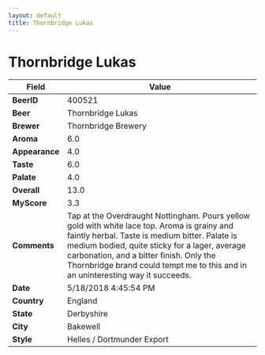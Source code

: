 ```yaml
---
layout: default
title: Thornbridge Lukas
---
```


# Thornbridge Lukas

| Field         | Value     |
|---------------|-----------|
| **BeerID** | 400521 |
| **Beer** | Thornbridge Lukas |
| **Brewer** | Thornbridge Brewery |
| **Aroma** | 6.0 |
| **Appearance** | 4.0 |
| **Taste** | 6.0 |
| **Palate** | 4.0 |
| **Overall** | 13.0 |
| **MyScore** | 3.3 |
| **Comments** | Tap at the Overdraught Nottingham. Pours yellow gold with white lace top. Aroma is grainy and faintly herbal. Taste is medium bitter. Palate is medium bodied, quite sticky for a lager, average carbonation, and a bitter finish. Only the Thornbridge brand could tempt me to this and in an uninteresting way it succeeds. |
| **Date** | 5/18/2018 4:45:54 PM |
| **Country** | England |
| **State** | Derbyshire |
| **City** | Bakewell |
| **Style** | Helles / Dortmunder Export |
